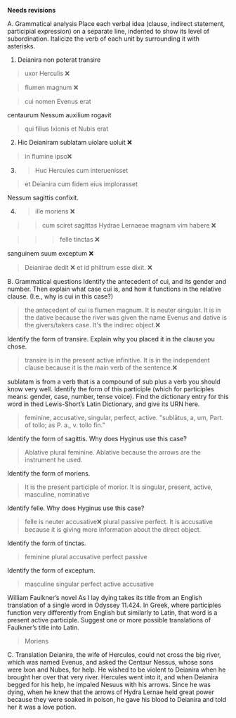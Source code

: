 **Needs revisions**

A. Grammatical analysis
Place each verbal idea (clause, indirect statement, participial expression) on a separate line, indented to show its level of subordination. Italicize the verb of each unit by surrounding it with asterisks.

1. Deianira non poterat transire

> uxor Herculis ❌

> flumen magnum ❌

> cui nomen Evenus erat

centaurum Nessum auxilium rogavit

> qui filius Ixionis et Nubis erat

2. Hic Deianiram sublatam uiolare uoluit ❌
> in flumine ipso❌

3. > Huc Hercules cum interuenisset 

> et Deianira cum fidem eius implorasset

Nessum sagittis confixit.

4. > ille moriens ❌

>> cum sciret sagittas Hydrae Lernaeae magnam vim habere ❌

>>> felle tinctas  ❌

sanguinem suum exceptum  ❌
> Deianirae dedit  ❌
> et id philtrum esse dixit. ❌

B. Grammatical questions
Identify the antecedent of cui, and its gender and number. Then explain what case cui is, and how it functions in the relative clause. (I.e., why is cui in this case?)
> the antecedent of cui is flumen magnum. It is neuter singular. It is in the dative because the river was given the name Evenus and dative is the givers/takers case. It's the indirec object.❌

Identify the form of transire. Explain why you placed it in the clause you chose.
> transire is in the present active infinitive. It is in the independent clause because it is the main verb of the sentence.❌

sublatam is from a verb that is a compound of sub plus a verb you should know very well. Identify the form of this participle 
(which for participles means: gender, case, number, tense voice). Find the dictionary entry for this word in thed Lewis-Short’s Latin Dictionary, and give its URN here.
> feminine, accusative, singular, perfect, active. "sublātus, a, um, Part. of tollo; as P. a., v. tollo fin."


Identify the form of sagittis. Why does Hyginus use this case?
> Ablative plural feminine. Ablative because the arrows are the instrument he used.

Identify the form of moriens. 
> It is the present participle of morior. It is singular, present, active, masculine, nominative

Identify felle. Why does Hyginus use this case?
> felle is neuter accusative❌ plural passive perfect. It is accusative because it is giving more information about the direct object. 

Identify the form of tinctas.
> feminine plural accusative perfect passive 

Identify the form of exceptum.
> masculine singular perfect active accusative

William Faulkner’s novel As I lay dying takes its title from an English translation of a single word in Odyssey 11.424. 
In Greek, where participles function very differently from English but similarly to Latin, that word is a present active participle. 
Suggest one or more possible translations of Faulkner’s title into Latin.
> Moriens 

C. Translation
Deianira, the wife of Hercules, could not cross the big river, which was named Evenus, and asked the Centaur Nessus, whose sons were Ixon and Nubes, for help. 
He wished to be violent to Deianira when he brought her over that very river. 
Hercules went into it, and when Deianira begged for his help, he impaled Nesuus with his arrows. 
Since he was dying, when he knew that the arrows of Hydra Lernae held great power because they were soaked in poison, he gave his blood to Deianira and told her it was a love potion.
